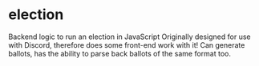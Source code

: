 # election

Backend logic to run an election in JavaScript
Originally designed for use with Discord, therefore does some front-end work with it! Can generate ballots, has the ability to parse back ballots of the same format too.
